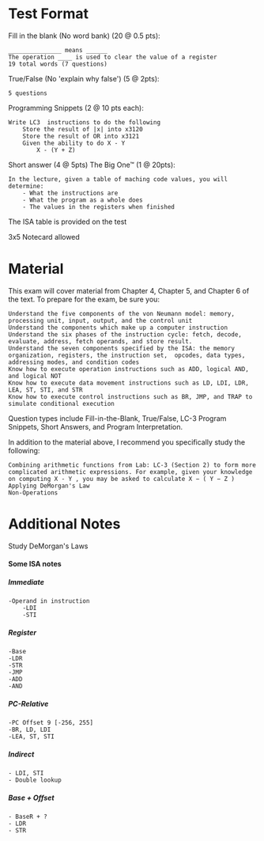 # Test Format

Fill in the blank (No word bank) (20 @ 0.5 pts): 

	_______________ means ______ 
	The operation ____ is used to clear the value of a register
	19 total words (7 questions)
True/False (No 'explain why false') (5 @ 2pts): 

	5 questions 
Programming Snippets (2 @ 10 pts each):

	Write LC3  instructions to do the following
		Store the result of |x| into x3120 
		Store the result of OR into x3121 
		Given the ability to do X - Y
			X - (Y + Z)
Short answer (4 @ 5pts)
The Big One™ (1 @ 20pts):

	In the lecture, given a table of maching code values, you will determine: 
		- What the instructions are
		- What the program as a whole does
		- The values in the registers when finished
		
The ISA table is provided on the test

3x5 Notecard allowed 

# Material

This exam will cover material from Chapter 4, Chapter 5, and Chapter 6 of the text. To prepare for the exam, be sure you:

    Understand the five components of the von Neumann model: memory, processing unit, input, output, and the control unit
    Understand the components which make up a computer instruction
    Understand the six phases of the instruction cycle: fetch, decode, evaluate, address, fetch operands, and store result.
    Understand the seven components specified by the ISA: the memory organization, registers, the instruction set,  opcodes, data types, addressing modes, and condition codes
    Know how to execute operation instructions such as ADD, logical AND, and logical NOT
    Know how to execute data movement instructions such as LD, LDI, LDR, LEA, ST, STI, and STR
    Know how to execute control instructions such as BR, JMP, and TRAP to simulate conditional execution

Question types include Fill-in-the-Blank, True/False, LC-3 Program Snippets, Short Answers, and Program Interpretation.

In addition to the material above, I recommend you specifically study the following:

    Combining arithmetic functions from Lab: LC-3 (Section 2) to form more complicated arithmetic expressions. For example, given your knowledge on computing X - Y , you may be asked to calculate X − ( Y − Z )
    Applying DeMorgan's Law
    Non-Operations
    
# Additional Notes
Study DeMorgan's Laws

#### Some ISA notes
##### Immediate
	-Operand in instruction
		-LDI
		-STI
##### Register 
	-Base
	-LDR
	-STR
	-JMP
	-ADD
	-AND
##### PC-Relative
	-PC Offset 9 [-256, 255]
	-BR, LD, LDI
	-LEA, ST, STI 
##### Indirect 
	- LDI, STI 
	- Double lookup
##### Base + Offset
	- BaseR + ?
	- LDR
	- STR 
